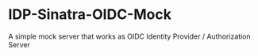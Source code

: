 # IDP-Sinatra-OIDC-Mock
A simple mock server that works as OIDC Identity Provider / Authorization Server

